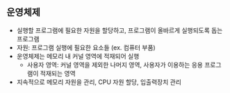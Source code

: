 ## 운영체제
- 실행할 프로그램에 필요한 자원을 할당하고, 프로그램이 올바르게 실행되도록 돕는 프로그램
- 자원: 프로그램 실행에 필요한 요소들 (ex. 컴퓨터 부품)
- 운영체제는 메모리 내 커널 영역에 적재되어 실행
  - 사용자 영역: 커널 영역을 제외한 나머지 영역, 사용자가 이용하는 응용 프로그램이 적재되는 영역
- 지속적으로 메모리 자원을 관리, CPU 자원 할당, 입출력장치 관리 
